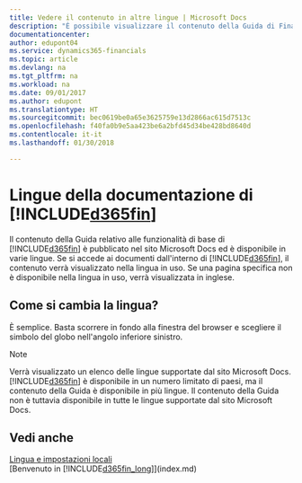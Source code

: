 ```yaml
---
title: Vedere il contenuto in altre lingue | Microsoft Docs
description: "È possibile visualizzare il contenuto della Guida di Finance and Operations, in altre lingue."
documentationcenter: 
author: edupont04
ms.service: dynamics365-financials
ms.topic: article
ms.devlang: na
ms.tgt_pltfrm: na
ms.workload: na
ms.date: 09/01/2017
ms.author: edupont
ms.translationtype: HT
ms.sourcegitcommit: bec0619be0a65e3625759e13d2866ac615d7513c
ms.openlocfilehash: f40fa0b9e5aa423be6a2bfd45d34be428bd8640d
ms.contentlocale: it-it
ms.lasthandoff: 01/30/2018

---
```

# <a name="languages-of-the-included365finincludesd365finmdmd-docs"></a>Lingue della documentazione di [!INCLUDE[d365fin](includes/d365fin_md.md)]
Il contenuto della Guida relativo alle funzionalità di base di [!INCLUDE[d365fin](includes/d365fin_md.md)] è pubblicato nel sito Microsoft Docs ed è disponibile in varie lingue. Se si accede ai documenti dall'interno di [!INCLUDE[d365fin](includes/d365fin_md.md)], il contenuto verrà visualizzato nella lingua in uso. Se una pagina specifica non è disponibile nella lingua in uso, verrà visualizzata in inglese.

## <a name="how-do-i-change-the-language"></a>Come si cambia la lingua?
È semplice. Basta scorrere in fondo alla finestra del browser e scegliere il simbolo del globo nell'angolo inferiore sinistro.

> [!NOTE]  
> Verrà visualizzato un elenco delle lingue supportate dal sito Microsoft Docs. [!INCLUDE[d365fin](includes/d365fin_md.md)] è disponibile in un numero limitato di paesi, ma il contenuto della Guida è disponibile in più lingue. Il contenuto della Guida non è tuttavia disponibile in tutte le lingue supportate dal sito Microsoft Docs.

## <a name="see-also"></a>Vedi anche
[Lingua e impostazioni locali](about-locale-language.md)  
[Benvenuto in [!INCLUDE[d365fin_long](includes/d365fin_long_md.md)]](index.md)  

